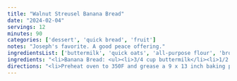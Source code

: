 ```yaml
---
title: "Walnut Streusel Banana Bread"
date: "2024-02-04"
servings: 12
minutes: 90
categories: ['dessert', 'quick bread', 'fruit']
notes: "Joseph's favorite. A good peace offering."
ingredientsList: ['buttermilk', 'quick oats', 'all-purpose flour', 'brown sugar', 'oil', 'banana', 'vanilla extract', 'eggs', 'walnuts', 'cinnamon']
ingredients: "<li>Banana Bread: <ul><li>3/4 cup buttermilk</li><li>1/2 cup quick oats</li><li>1 1/2 cups all-purpose flour</li><li>1 tsp baking powder</li><li>1/4 tsp baking soda</li><li>1/2 tsp salt</li><li>3/4 cup packed light brown sugar</li><li>1/4 cup vegetable oil</li><li>1 1/3 cup mashed ripe bananas (about 3 medium)</li><li>1 1/2 tsp vanilla extract</li><li>2 eggs, lightly beaten</li></ul></li><li>Walnut Streusel: <ul><li>3 tbsp packed light brown sugar</li><li>2 tbsp vegetable oil</li><li>1/4 cup chopped walnuts</li><li>1/2 tsp ground cinnamon</li><li>1/8 tsp salt</li><li>3 tbsp quick oats</li><li>1 tbsp all-purpose flour</li></ul></li>"
directions: "<li>Preheat oven to 350F and grease a 9 x 13 inch baking pan or a 9 x 5 inch loaf pan; set aside.</li><li>In a large bowl, combine buttermilk and oats; let soak for 10 minutes.</li><li>In the meantime, in a medium bowl, combine the flour, baking powder, baking soda, and salt. In a separate small bowl, combine all streusel ingredients.</li><li>Once the oats have soaked, add the brown sugar, oil, bananas, vanilla, and eggs (in the largest bowl). Mix briefly, then stir in the dry ingredients (medium bowl) until just combined. Pour into your greased pan and evenly top with streusel (small bowl).</li><li>Bake until a wooden toothpick inserted in the center comes out clean, about 1 hour. Cool loaf in the pan on a wire rack for 15 minutes before slicing and serving.</li>"
---
```

